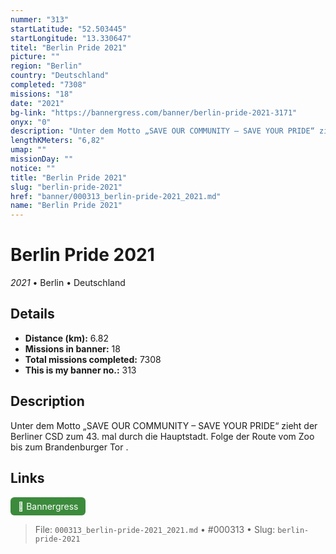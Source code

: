 ```yaml
---
nummer: "313"
startLatitude: "52.503445"
startLongitude: "13.330647"
titel: "Berlin Pride 2021"
picture: ""
region: "Berlin"
country: "Deutschland"
completed: "7308"
missions: "18"
date: "2021"
bg-link: "https://bannergress.com/banner/berlin-pride-2021-3171"
onyx: "0"
description: "Unter dem Motto „SAVE OUR COMMUNITY – SAVE YOUR PRIDE“ zieht der Berliner CSD zum 43. mal durch die Hauptstadt.\nFolge der Route vom Zoo bis zum Brandenburger Tor ."
lengthKMeters: "6,82"
umap: ""
missionDay: ""
notice: ""
title: "Berlin Pride 2021"
slug: "berlin-pride-2021"
href: "banner/000313_berlin-pride-2021_2021.md"
name: "Berlin Pride 2021"
---
```

# Berlin Pride 2021

*2021* • Berlin • Deutschland





## Details
- **Distance (km):** 6.82
- **Missions in banner:** 18
- **Total missions completed:** 7308
- **This is my banner no.:** 313



## Description
Unter dem Motto „SAVE OUR COMMUNITY – SAVE YOUR PRIDE“ zieht der Berliner CSD zum 43. mal durch die Hauptstadt.
Folge der Route vom Zoo bis zum Brandenburger Tor .



## Links
<a href="https://bannergress.com/banner/berlin-pride-2021-3171" target="_blank" style="display:inline-block;margin-right:8px;padding:6px 12px;background:#3c8b3c;color:#fff;text-decoration:none;border-radius:6px;">🔗 Bannergress</a>



> File: `000313_berlin-pride-2021_2021.md` • #000313 • Slug: `berlin-pride-2021`
